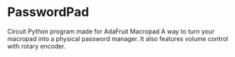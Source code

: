 # PasswordPad
Circuit Python program made for AdaFruit Macropad
A way to turn your macropad into a physical password manager. It also features volume control with rotary encoder.
